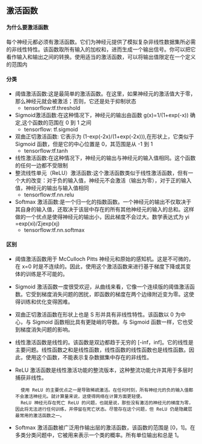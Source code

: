 ## 激活函数

#### 为什么要激活函数

每个神经元都必须有激活函数。它们为神经元提供了模拟复杂非线性数据集所必需的非线性特性。该函数取所有输入的加权和，进而生成一个输出信号。你可以把它看作输入和输出之间的转换。使用适当的激活函数，可以将输出值限定在一个定义的范围内

#### 分类
- 阈值激活函数:这是最简单的激活函数。在这里，如果神经元的激活值大于零，那么神经元就会被激活；否则，它还是处于抑制状态
    - tensorflow:tf.threshold
- Sigmoid激活函数:在这种情况下，神经元的输出由函数 g(x)=1/(1+exp(-x)) 确定,这个函数的范围在 0 到 1 之间
    - tensorflow: tf.sigmoid
- 双曲正切激活函数: 它表示为 (1-exp(-2x)/(1+exp(-2x))),在形状上，它类似于 Sigmoid 函数，但是它的中心位置是 0，其范围是从 -1 到 1
    - tensorflow:tf.tanh
- 线性激活函数:在这种情况下，神经元的输出与神经元的输入值相同。这个函数的任何一边都不受限制
- 整流线性单元（ReLU）激活函数:这个激活函数类似于线性激活函数，但有一个大的改变：对于负的输入值，神经元不会激活（输出为零），对于正的输入值，神经元的输出与输入值相同
    - tensorflow:tf.nn.relu
- Softmax 激活函数:是一个归一化的指数函数。一个神经元的输出不仅取决于其自身的输入值，还取决于该层中存在的所有其他神经元的输入的总和。这样做的一个优点是使得神经元的输出小，因此梯度不会过大。数学表达式为 yi =exp(xi​)/Σjexp(xj)
    - tensorflow:tf.nn.softmax
    
#### 区别

- 阈值激活函数用于 McCulloch Pitts 神经元和原始的感知机。这是不可微的，在 x=0 时是不连续的。因此，使用这个激活函数来进行基于梯度下降或其变体的训练是不可能的。
- Sigmoid 激活函数一度很受欢迎，从曲线来看，它像一个连续版的阈值激活函数。它受到梯度消失问题的困扰，即函数的梯度在两个边缘附近变为零。这使得训练和优化变得困难。
- 双曲正切激活函数在形状上也是 S 形并具有非线性特性。该函数以 0 为中心，与 Sigmoid 函数相比具有更陡峭的导数。与 Sigmoid 函数一样，它也受到梯度消失问题的影响。
- 线性激活函数是线性的。该函数是双边都趋于无穷的 [-inf，inf]。它的线性是主要问题。线性函数之和是线性函数，线性函数的线性函数也是线性函数。因此，使用这个函数，不能表示复杂数据集中存在的非线性。
- ReLU 激活函数是线性激活功能的整流版本，这种整流功能允许其用于多层时捕获非线性。

        使用 ReLU 的主要优点之一是导致稀疏激活。在任何时刻，所有神经元的负的输入值都不会激活神经元。就计算量来说，这使得网络在计算方面更轻便。
        ReLU 神经元存在死亡 ReLU 的问题，也就是说，那些没有激活的神经元的梯度为零，因此将无法进行任何训练，并停留在死亡状态。尽管存在这个问题，但 ReLU 仍是隐藏层最常用的激活函数之一。
- Softmax 激活函数被广泛用作输出层的激活函数，该函数的范围是 [0，1]。在多类分类问题中，它被用来表示一个类的概率。所有单位输出和总是 1。
